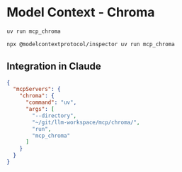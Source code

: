 # Model Context - Chroma

```bash
uv run mcp_chroma
```

```bash
npx @modelcontextprotocol/inspector uv run mcp_chroma
```

## Integration in Claude

```json
{
  "mcpServers": {
    "chroma": {
      "command": "uv",
      "args": [
        "--directory",
        "~/git/llm-workspace/mcp/chroma/",
        "run",
        "mcp_chroma"
      ]
    }
  }
}
```
